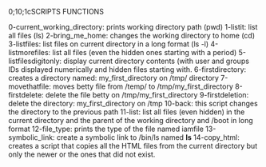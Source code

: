 0;10;1cSCRIPTS FUNCTIONS

0-current_working_directory: prints working directory path (pwd)
1-listit: list all files (ls)
2-bring_me_home: changes the working directory to home (cd)
3-listfiles: list files on current directory in a long format (ls -l)
4-listmorefiles: list all files (even the hidden ones starting with a period)
5-listfilesdigitonly: display current directory contents (with user and groups IDs displayed numerically and hidden files starting with.
6-firstdirectory: creates a directory named: my_first_directory on /tmp/ directory
7-movethatfile: moves betty file from /temp/ to /tmp/my_first_directory
8-firstdelete: delete the file betty on /tmp/my_first_directory
9-firstdeletion: delete the directory: my_first_directory on /tmp
10-back: this script changes the directory to the previous path
11-list: list all files (even hidden) in the current directory and the parent of the working directory and /boot in long format
12-file_type: prints the type of the file named iamfile
13-symbolic_link: create a symbolic link to /bin/ls named __ls__
14-copy_html: creates a script that copies all the HTML files from the current directory but only the newer or the ones that did not exist.

